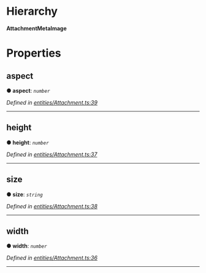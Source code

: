 

# Hierarchy

**AttachmentMetaImage**

# Properties

<a id="aspect"></a>

##  aspect

**● aspect**: *`number`*

*Defined in [entities/Attachment.ts:39](https://github.com/aendrew/core/blob/9182182/src/entities/Attachment.ts#L39)*

___
<a id="height"></a>

##  height

**● height**: *`number`*

*Defined in [entities/Attachment.ts:37](https://github.com/aendrew/core/blob/9182182/src/entities/Attachment.ts#L37)*

___
<a id="size"></a>

##  size

**● size**: *`string`*

*Defined in [entities/Attachment.ts:38](https://github.com/aendrew/core/blob/9182182/src/entities/Attachment.ts#L38)*

___
<a id="width"></a>

##  width

**● width**: *`number`*

*Defined in [entities/Attachment.ts:36](https://github.com/aendrew/core/blob/9182182/src/entities/Attachment.ts#L36)*

___

